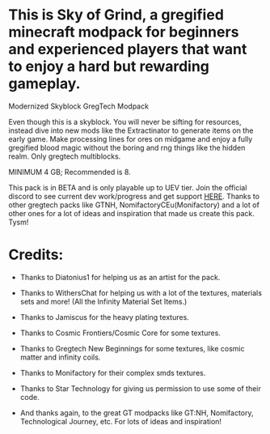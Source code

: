 # This is Sky of Grind, a gregified minecraft modpack for beginners and experienced players that want to enjoy a hard but rewarding gameplay.
 Modernized Skyblock GregTech Modpack

 Even though this is a skyblock. You will never be sifting for resources, instead dive into new mods like the Extractinator to generate items on the early game.
 Make processing lines for ores on midgame and enjoy a fully gregified blood magic without the boring and rng things like the hidden realm. Only gregtech multiblocks.

 MINIMUM 4 GB; Recommended is 8.

 This pack is in BETA and is only playable up to UEV tier. Join the official discord to see current dev work/progress and get support [HERE](https://discord.gg/ECsQ5xkUYw).
 Thanks to other gregtech packs like GTNH, NomifactoryCEu(Monifactory) and a lot of other ones for a lot of ideas and inspiration that made us create this pack. Tysm!

# Credits:

 - Thanks to Diatonius1 for helping us as an artist for the pack.
 - Thanks to WithersChat for helping us with a lot of the textures, materials sets and more!  (All the Infinity Material Set Items.)
 - Thanks to Jamiscus for the heavy plating textures.
 - Thanks to Cosmic Frontiers/Cosmic Core for some textures.
 - Thanks to Gregtech New Beginnings for some textures, like cosmic matter and infinity coils.
 - Thanks to Monifactory for their complex smds textures.
 - Thanks to Star Technology for giving us permission to use some of their code.
 
 - And thanks again, to the great GT modpacks like GT:NH, Nomifactory, Technological Journey, etc. For lots of ideas and inspiration!

 
